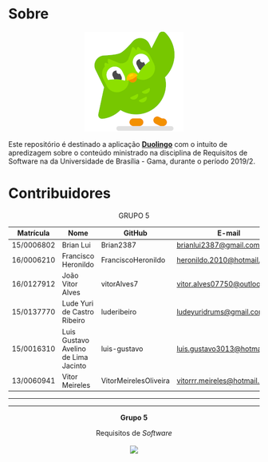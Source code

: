 
# Sobre

<div align="center"><img src= "docs/images/duo.png"/></div>

Este repositório é destinado a aplicação [**Duolingo**](https://www.duolingo.com/) com o intuito de apredizagem sobre o conteúdo ministrado na disciplina de Requisitos de Software na da Universidade de Brasília - Gama, durante o período 2019/2.

# Contribuidores

<div align="center">GRUPO 5</div>

|Matrícula|Nome|GitHub|E-mail|
|----------|---------------------------|------------------|-------------------------------|
|15/0006802|Brian Lui|Brian2387|brianlui2387@gmail.com|
|16/0006210|Francisco Heronildo|FranciscoHeronildo|heronildo.2010@hotmail.com|
|16/0127912|João Vitor Alves|vitorAlves7|vitor.alves07750@outlook.com|
|15/0137770|Lude Yuri de Castro Ribeiro|luderibeiro|ludeyuridrums@gmail.com|
|15/0016310|Luis Gustavo Avelino de Lima Jacinto|luis-gustavo|luis.gustavo3013@hotmail.com|
|13/0060941|Vitor Meireles|VitorMeirelesOliveira|vitorrr.meireles@hotmail.com|


---


<hr/>
<p align="center"><b>Grupo 5</b></p>
<p align="center">Requisitos de <i>Software</i><br /><br />
<a href="https://fga.unb.br" target="_blank"><img width="230"src="https://4.bp.blogspot.com/-0aa6fAFnSnA/VzICtBQgciI/AAAAAAAARn4/SxVsQPFNeE0fxkCPVgMWbhd5qIEAYCMbwCLcB/s1600/unb-gama.png"></a>
</p>
